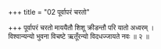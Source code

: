 +++
title = "02 पूर्वापरं चरतो"

+++
पूर्वापरं चरतो माययैतौ शिशू क्रीडन्तौ परि यातो अध्वरम् ।  
विश्वान्यन्यो भुवना विचष्टे ऋतूँरन्यो विदधज्जायते नवः ॥ २ ॥